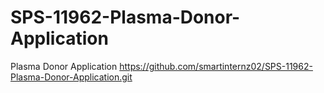 # SPS-11962-Plasma-Donor-Application
Plasma Donor Application
https://github.com/smartinternz02/SPS-11962-Plasma-Donor-Application.git
